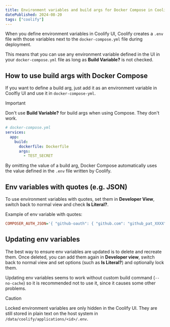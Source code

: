```yaml
---
title: Environment variables and build args for Docker Compose in Coolify
datePublished: 2024-08-20
tags: ["coolify"]
---
```


When you define environment variables in Coolify UI, Coolify creates a `.env`
file with those variables next to the `docker-compose.yml` file during
deployment.

This means that you can use any environment variable defined in the UI in your
`docker-compose.yml` file as long as **Build Variable?** is not checked.

## How to use build args with Docker Compose

If you want to define a build arg, just add it as an environment
variable in Coolfiy UI and use it in `docker-compose-yml`.

> [!IMPORTANT]
>
> Don't use **Build Variable?** for build args when using Compose. They don't
> work.

```yml
# docker-compose.yml
services:
  app:
    build:
      dockerfile: Dockerfile
      args:
        - TEST_SECRET
```

By omitting the value of a build arg, Docker Compose automatically uses the
value defined in the `.env` file written by Coolify.

## Env variables with quotes (e.g. JSON)

To use environment variables with quotes, set them in **Developer View**, switch
back to normal view and check **Is Literal?**.

Example of env variable with quotes:

```ini
COMPOSER_AUTH_JSON='{ "github-oauth": { "github.com": "github_pat_XXXX" } }'
```

## Updating env variables

The best way to ensure env variables are updated is to delete and recreate them.
Once deleted, you can add them again in **Developer view**, switch back to
normal view and set options (such as **Is Literal?**) and optionally lock them.

Updating env variables seems to work without custom build command (`--no-cache`)
so it is recommended not to use it, since it causes some other problems.

> [!CAUTION]
>
> Locked environment variables are only hidden in the Coolify UI. They are still
> stored in plain text on the host system in
> `/data/coolify/applications/<id>/.env`.
